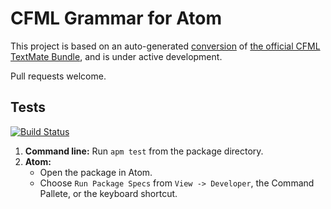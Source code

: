 # CFML Grammar for Atom

This project is based on an auto-generated [conversion][1] of [the official CFML TextMate Bundle][2], and is under active development.

Pull requests welcome.

## Tests
[![Build Status](https://travis-ci.org/atuttle/atom-language-cfml.svg?branch=master)](https://travis-ci.org/atuttle/atom-language-cfml)

1. **Command line:** Run `apm test` from the package directory.
2. **Atom:**
   - Open the package in Atom.
   - Choose `Run Package Specs` from `View -> Developer`, the Command Pallete, or the keyboard shortcut.


[1]: http://atom.io/docs/latest/converting-a-text-mate-bundle
[2]: https://github.com/textmate/coldfusion.tmbundle
